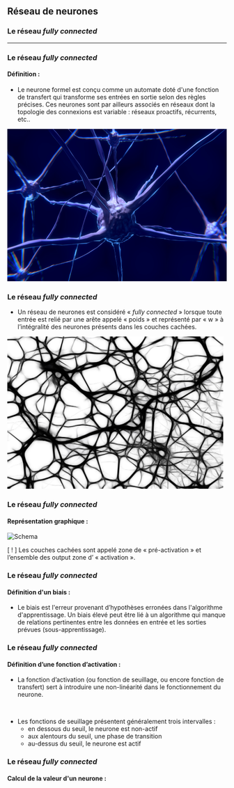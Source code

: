 
## Réseau de neurones

### Le réseau _fully connected_

-----------------

### Le réseau _fully connected_

#### Définition :

  * Le neurone formel est conçu comme un automate doté d'une fonction de transfert qui transforme ses entrées en sortie selon des règles précises. Ces neurones sont par ailleurs associés en réseaux dont la topologie des connexions est variable : réseaux proactifs, récurrents, etc..

<img src="pictures/nerve-cell.jpg" width="" height="350" align="" >


### Le réseau _fully connected_

  * Un réseau de neurones est considéré « _fully connected_ » lorsque toute entrée est relié par une arête appelé « poids » et représenté par « w » à l’intégralité des neurones présents dans les couches cachées.

<img src="pictures/neurons-network.jpg" width="" height="350" align="" >

### Le réseau _fully connected_

#### Représentation graphique :

![Schema]()

[ ! ] Les couches cachées sont appelé zone de « pré-activation » et l’ensemble des output zone d’ « activation ».

### Le réseau _fully connected_

#### Définition d'un biais :
  * Le biais est l'erreur provenant d’hypothèses erronées dans l'algorithme d'apprentissage. Un biais élevé peut être lié à un algorithme qui manque de relations pertinentes entre les données en entrée et les sorties prévues (sous-apprentissage).

### Le réseau _fully connected_

#### Définition d’une fonction d’activation :
  * La fonction d’activation (ou fonction de seuillage, ou encore fonction de transfert) sert à introduire une non-linéarité dans le fonctionnement du neurone.

<p>&nbsp;</p>

  * Les fonctions de seuillage présentent généralement trois intervalles :
    * en dessous du seuil, le neurone est non-actif
    * aux alentours du seuil, une phase de transition
    * au-dessus du seuil, le neurone est actif

### Le réseau _fully connected_

#### Calcul de la valeur d'un neurone :
